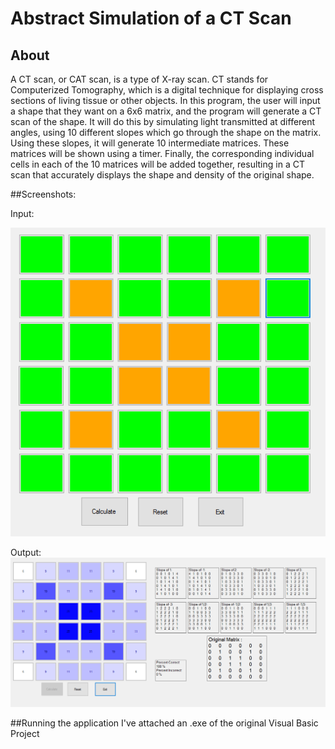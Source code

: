 # Abstract Simulation of a CT Scan
## About

A CT scan, or CAT scan, is a type of X-ray scan. CT stands for Computerized Tomography, 
which is a digital technique for displaying cross sections of living tissue or other objects. 
In this program, the user will input a shape that they want on a 6x6 matrix, and the program 
will generate a CT scan of the shape. It will do this by simulating light transmitted at 
different angles, using 10 different slopes which go through the shape on the matrix. Using 
these slopes, it will generate 10 intermediate matrices. These matrices will be shown using a 
timer. Finally, the corresponding individual cells in each of the 10 matrices will be added 
together, resulting in a CT scan that accurately displays the shape and density of the original 
shape.

##Screenshots:

Input:

![alt tag](ExampleInput.PNG)

Output:
![alt tag](ExampleOutput.PNG)

##Running the application
I've attached an .exe of the original Visual Basic Project
